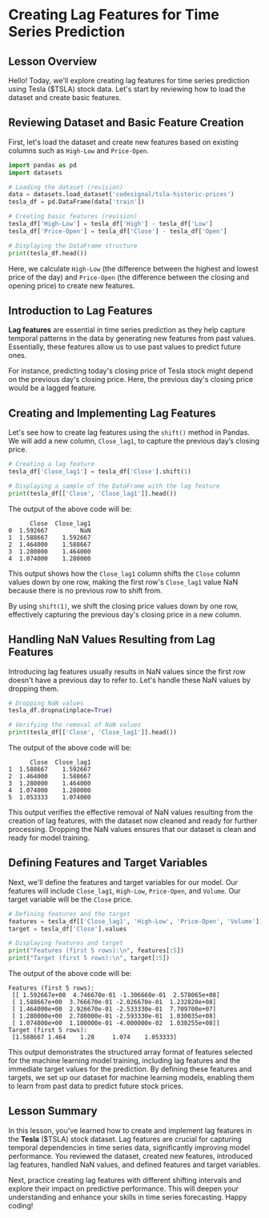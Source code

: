 # Creating Lag Features for Time Series Prediction

## Lesson Overview
Hello! Today, we'll explore creating lag features for time series prediction using Tesla ($TSLA) stock data. Let's start by reviewing how to load the dataset and create basic features.

## Reviewing Dataset and Basic Feature Creation
First, let's load the dataset and create new features based on existing columns such as `High-Low` and `Price-Open`.

```Python
import pandas as pd
import datasets

# Loading the dataset (revision)
data = datasets.load_dataset('codesignal/tsla-historic-prices')
tesla_df = pd.DataFrame(data['train'])

# Creating basic features (revision)
tesla_df['High-Low'] = tesla_df['High'] - tesla_df['Low']
tesla_df['Price-Open'] = tesla_df['Close'] - tesla_df['Open']

# Displaying the DataFrame structure
print(tesla_df.head())
```
Here, we calculate `High-Low` (the difference between the highest and lowest price of the day) and `Price-Open` (the difference between the closing and opening price) to create new features.

## Introduction to Lag Features
**Lag features** are essential in time series prediction as they help capture temporal patterns in the data by generating new features from past values. Essentially, these features allow us to use past values to predict future ones.

For instance, predicting today's closing price of Tesla stock might depend on the previous day's closing price. Here, the previous day's closing price would be a lagged feature.

## Creating and Implementing Lag Features
Let's see how to create lag features using the `shift()` method in Pandas. We will add a new column, `Close_lag1`, to capture the previous day’s closing price.

```Python
# Creating a lag feature
tesla_df['Close_lag1'] = tesla_df['Close'].shift(1)

# Displaying a sample of the DataFrame with the lag feature
print(tesla_df[['Close', 'Close_lag1']].head())
```
The output of the above code will be:

```
      Close  Close_lag1
0  1.592667         NaN
1  1.588667    1.592667
2  1.464000    1.588667
3  1.280000    1.464000
4  1.074000    1.280000
```
This output shows how the `Close_lag1` column shifts the `Close` column values down by one row, making the first row's `Close_lag1` value NaN because there is no previous row to shift from.

By using `shift(1)`, we shift the closing price values down by one row, effectively capturing the previous day's closing price in a new column.

## Handling NaN Values Resulting from Lag Features
Introducing lag features usually results in NaN values since the first row doesn't have a previous day to refer to. Let's handle these NaN values by dropping them.

```Python
# Dropping NaN values
tesla_df.dropna(inplace=True)

# Verifying the removal of NaN values
print(tesla_df[['Close', 'Close_lag1']].head())
```

The output of the above code will be:

```
      Close  Close_lag1
1  1.588667    1.592667
2  1.464000    1.588667
3  1.280000    1.464000
4  1.074000    1.280000
5  1.053333    1.074000
```
This output verifies the effective removal of NaN values resulting from the creation of lag features, with the dataset now cleaned and ready for further processing. Dropping the NaN values ensures that our dataset is clean and ready for model training.

## Defining Features and Target Variables
Next, we'll define the features and target variables for our model. Our features will include `Close_lag1`, `High-Low`, `Price-Open`, and `Volume`. Our target variable will be the `Close` price.

```Python
# Defining features and the target
features = tesla_df[['Close_lag1', 'High-Low', 'Price-Open', 'Volume']].values
target = tesla_df['Close'].values

# Displaying features and target
print("Features (first 5 rows):\n", features[:5])
print("Target (first 5 rows):\n", target[:5])
```

The output of the above code will be:

```
Features (first 5 rows):
 [[ 1.592667e+00  4.746670e-01 -1.306660e-01  2.578065e+08]
 [ 1.588667e+00  3.766670e-01 -2.026670e-01  1.232820e+08]
 [ 1.464000e+00  2.926670e-01 -2.533330e-01  7.709700e+07]
 [ 1.280000e+00  2.780000e-01 -2.593330e-01  1.030035e+08]
 [ 1.074000e+00  1.100000e-01 -4.000000e-02  1.038255e+08]]
Target (first 5 rows):
 [1.588667 1.464    1.28     1.074    1.053333]
```
This output demonstrates the structured array format of features selected for the machine learning model training, including lag features and the immediate target values for the prediction. By defining these features and targets, we set up our dataset for machine learning models, enabling them to learn from past data to predict future stock prices.

## Lesson Summary
In this lesson, you've learned how to create and implement lag features in the **Tesla** ($TSLA) stock dataset. Lag features are crucial for capturing temporal dependencies in time series data, significantly improving model performance. You reviewed the dataset, created new features, introduced lag features, handled NaN values, and defined features and target variables.

Next, practice creating lag features with different shifting intervals and explore their impact on predictive performance. This will deepen your understanding and enhance your skills in time series forecasting. Happy coding!
